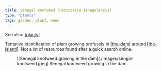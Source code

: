 ```yaml
---
title: Senegal knotweed (Persicaria senegalensis)
type: "plants"
tags: garden, plant, weed
---
```


See also: [[plants]]

Tentative identification of plant growing profusely in [[the-dam]] around [[the-island]]. Not a lot of resources found after a quick search online.

<figure markdown>
![Senegal knotweed growing in the dam](./images/sengal-knotweed.jpeg)
<caption>Senegal knotweed growing in the dam</caption>
</figure>

[//begin]: # "Autogenerated link references for markdown compatibility"
[plants]: plants "Plants"
[the-dam]: ../the-dam "The Dam"
[the-island]: ../the-island "The Island"
[//end]: # "Autogenerated link references"